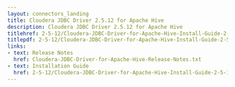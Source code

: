 ```yaml
---
layout: connectors_landing
title: Cloudera JDBC Driver 2.5.12 for Apache Hive
description: Cloudera JDBC Driver 2.5.12 for Apache Hive
titlehref: 2-5-12/Cloudera-JDBC-Driver-for-Apache-Hive-Install-Guide-2-5-12.pdf
titlepdf: 2-5-12/Cloudera-JDBC-Driver-for-Apache-Hive-Install-Guide-2-5-12.pdf
links:
- text: Release Notes
  href: Cloudera-JDBC-Driver-for-Apache-Hive-Release-Notes.txt
- text: Installation Guide
  href: 2-5-12/Cloudera-JDBC-Driver-for-Apache-Hive-Install-Guide-2-5-12.pdf
---
```

